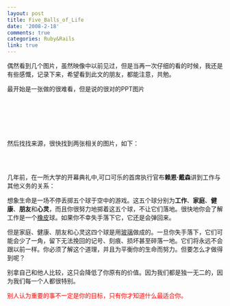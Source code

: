 ```yaml
---
layout: post
title: Five_Balls_of_Life
date: '2008-2-18'
comments: true
categories: Ruby&Rails
link: true
---
```

<p>偶然看到几个图片，虽然映像中以前见过，但是当再一次仔细的看的时候，我还是有些感慨，记录下来，希望看到此文的朋友，都能注意，共勉。</p>
<p>最开始是一张做的很难看，但是说的很对的PPT图片</p>
<p>&nbsp;</p>
<p><img src="http://lh5.google.com/iceskysl/R7js2Go4s9I/AAAAAAAAB7g/yjws2eHa3H0/116f4050823.jpg" alt="" /></p>
<p>&nbsp;</p>
<p><br />
然后找找来源，很快找到两张相关的图片，如下：<br />
<img src="http://lh4.google.com/iceskysl/R7js12o4s8I/AAAAAAAAB7Y/PssO0ZzP9YI/116f405524d.jpg" alt="" /></p>
<p>&nbsp;</p>
<p><img src="http://lh3.google.com/iceskysl/R7js1mo4s7I/AAAAAAAAB7Q/7k0kGRqqiOk/116f3f9b667.jpg" alt="" /></p>
<p>几年前，在一所大学的开幕典礼中,可口可乐的首席执行官布<strong>赖恩&middot;戴森</strong>讲到工作与其他义务的关系：</p>
<p align="left">想象生命是一场不停丢掷五个球于空中的游戏。这五个球分别为<strong>工作</strong>、<strong>家庭</strong>、<strong>健康</strong>、<strong>朋友</strong>和<strong>心灵</strong>，而且你很努力地掷着这五个球，不让它们落地。很快地你会了解工作是一个<u>橡皮</u>球。如果你不幸失手落下它，它还是会弹回来。</p>
<p>但是家庭、健康、朋友和心灵这四个球是用<u>玻璃</u>做成的。一旦你失手落下，它们可能会少了一角，留下无法挽回的记号、刻痕、损坏甚至碎落一地。它们将永远不会跟以前一样。你必须了解这个道理，并且为平衡你的生命而努力。但要怎么才做得到呢？</p>
<p>别拿自己和他人比较，这只会降低了你原有的价值。因为我们都是独一无二的，因为我们每一个人都很特别。</p>
<p><font color="#ff0000">别人认为重要的事不一定是你的目标，只有你才知道什么最适合你。</font></p>
